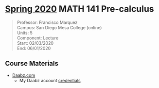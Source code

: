 # [Spring 2020](../index.md) MATH 141 Pre-calculus
> Professor: Francisco Marquez<br>
> Campus: San Diego Mesa College (online)<br>
> Units: 5<br>
> Component: Lecture<br>
> Start: 02/03/2020<br>
> End: 06/01/2020<br>

## Course Materials

  * [Daabz.com](http://daabz.com/)
    - My Daabz account [credentials](vfile:./media/daabz_account.txt)
